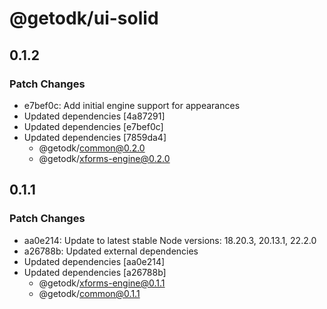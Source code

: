 # @getodk/ui-solid

## 0.1.2

### Patch Changes

- e7bef0c: Add initial engine support for appearances
- Updated dependencies [4a87291]
- Updated dependencies [e7bef0c]
- Updated dependencies [7859da4]
  - @getodk/common@0.2.0
  - @getodk/xforms-engine@0.2.0

## 0.1.1

### Patch Changes

- aa0e214: Update to latest stable Node versions: 18.20.3, 20.13.1, 22.2.0
- a26788b: Updated external dependencies
- Updated dependencies [aa0e214]
- Updated dependencies [a26788b]
  - @getodk/xforms-engine@0.1.1
  - @getodk/common@0.1.1
